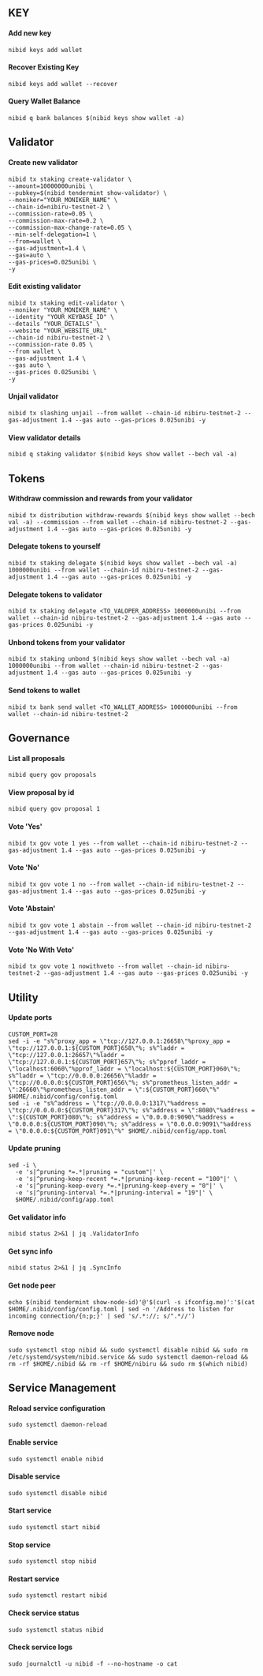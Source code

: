 ## KEY

#### Add new key

```
nibid keys add wallet
```

#### Recover Existing Key

```
nibid keys add wallet --recover
```

#### Query Wallet Balance

```
nibid q bank balances $(nibid keys show wallet -a)
```

## Validator


#### Create new validator
```
nibid tx staking create-validator \
--amount=10000000unibi \
--pubkey=$(nibid tendermint show-validator) \
--moniker="YOUR_MONIKER_NAME" \
--chain-id=nibiru-testnet-2 \
--commission-rate=0.05 \
--commission-max-rate=0.2 \
--commission-max-change-rate=0.05 \
--min-self-delegation=1 \
--from=wallet \
--gas-adjustment=1.4 \
--gas=auto \
--gas-prices=0.025unibi \
-y
```

#### Edit existing validator

```
nibid tx staking edit-validator \
--moniker "YOUR_MONIKER_NAME" \
--identity "YOUR_KEYBASE_ID" \
--details "YOUR_DETAILS" \
--website "YOUR_WEBSITE_URL"
--chain-id nibiru-testnet-2 \
--commission-rate 0.05 \
--from wallet \
--gas-adjustment 1.4 \
--gas auto \
--gas-prices 0.025unibi \
-y
```

#### Unjail validator

```
nibid tx slashing unjail --from wallet --chain-id nibiru-testnet-2 --gas-adjustment 1.4 --gas auto --gas-prices 0.025unibi -y
```

#### View validator details

```
nibid q staking validator $(nibid keys show wallet --bech val -a)
```

## Tokens

#### Withdraw commission and rewards from your validator

```
nibid tx distribution withdraw-rewards $(nibid keys show wallet --bech val -a) --commission --from wallet --chain-id nibiru-testnet-2 --gas-adjustment 1.4 --gas auto --gas-prices 0.025unibi -y
```

#### Delegate tokens to yourself

```
nibid tx staking delegate $(nibid keys show wallet --bech val -a) 1000000unibi --from wallet --chain-id nibiru-testnet-2 --gas-adjustment 1.4 --gas auto --gas-prices 0.025unibi -y
```

#### Delegate tokens to validator

```
nibid tx staking delegate <TO_VALOPER_ADDRESS> 1000000unibi --from wallet --chain-id nibiru-testnet-2 --gas-adjustment 1.4 --gas auto --gas-prices 0.025unibi -y
```

#### Unbond tokens from your validator

```
nibid tx staking unbond $(nibid keys show wallet --bech val -a) 1000000unibi --from wallet --chain-id nibiru-testnet-2 --gas-adjustment 1.4 --gas auto --gas-prices 0.025unibi -y
```

#### Send tokens to wallet

```
nibid tx bank send wallet <TO_WALLET_ADDRESS> 1000000unibi --from wallet --chain-id nibiru-testnet-2
```

## Governance

#### List all proposals

```
nibid query gov proposals
```

#### View proposal by id

```
nibid query gov proposal 1
```

#### Vote 'Yes'

```
nibid tx gov vote 1 yes --from wallet --chain-id nibiru-testnet-2 --gas-adjustment 1.4 --gas auto --gas-prices 0.025unibi -y
```

#### Vote 'No'

```
nibid tx gov vote 1 no --from wallet --chain-id nibiru-testnet-2 --gas-adjustment 1.4 --gas auto --gas-prices 0.025unibi -y
```

#### Vote 'Abstain'

```
nibid tx gov vote 1 abstain --from wallet --chain-id nibiru-testnet-2 --gas-adjustment 1.4 --gas auto --gas-prices 0.025unibi -y
```

#### Vote 'No With Veto'

```
nibid tx gov vote 1 nowithveto --from wallet --chain-id nibiru-testnet-2 --gas-adjustment 1.4 --gas auto --gas-prices 0.025unibi -y
```

## Utility

#### Update ports

```
CUSTOM_PORT=28
sed -i -e "s%^proxy_app = \"tcp://127.0.0.1:26658\"%proxy_app = \"tcp://127.0.0.1:${CUSTOM_PORT}658\"%; s%^laddr = \"tcp://127.0.0.1:26657\"%laddr = \"tcp://127.0.0.1:${CUSTOM_PORT}657\"%; s%^pprof_laddr = \"localhost:6060\"%pprof_laddr = \"localhost:${CUSTOM_PORT}060\"%; s%^laddr = \"tcp://0.0.0.0:26656\"%laddr = \"tcp://0.0.0.0:${CUSTOM_PORT}656\"%; s%^prometheus_listen_addr = \":26660\"%prometheus_listen_addr = \":${CUSTOM_PORT}660\"%" $HOME/.nibid/config/config.toml
sed -i -e "s%^address = \"tcp://0.0.0.0:1317\"%address = \"tcp://0.0.0.0:${CUSTOM_PORT}317\"%; s%^address = \":8080\"%address = \":${CUSTOM_PORT}080\"%; s%^address = \"0.0.0.0:9090\"%address = \"0.0.0.0:${CUSTOM_PORT}090\"%; s%^address = \"0.0.0.0:9091\"%address = \"0.0.0.0:${CUSTOM_PORT}091\"%" $HOME/.nibid/config/app.toml
```

#### Update pruning

```
sed -i \
  -e 's|^pruning *=.*|pruning = "custom"|' \
  -e 's|^pruning-keep-recent *=.*|pruning-keep-recent = "100"|' \
  -e 's|^pruning-keep-every *=.*|pruning-keep-every = "0"|' \
  -e 's|^pruning-interval *=.*|pruning-interval = "19"|' \
  $HOME/.nibid/config/app.toml
```

#### Get validator info

```
nibid status 2>&1 | jq .ValidatorInfo
```

#### Get sync info

```
nibid status 2>&1 | jq .SyncInfo
```

#### Get node peer

```
echo $(nibid tendermint show-node-id)'@'$(curl -s ifconfig.me)':'$(cat $HOME/.nibid/config/config.toml | sed -n '/Address to listen for incoming connection/{n;p;}' | sed 's/.*://; s/".*//')
```

#### Remove node

```
sudo systemctl stop nibid && sudo systemctl disable nibid && sudo rm /etc/systemd/system/nibid.service && sudo systemctl daemon-reload && rm -rf $HOME/.nibid && rm -rf $HOME/nibiru && sudo rm $(which nibid) 
```

## Service Management

#### Reload service configuration

```
sudo systemctl daemon-reload
```

#### Enable service

```
sudo systemctl enable nibid
```

#### Disable service

```
sudo systemctl disable nibid
```

#### Start service

```
sudo systemctl start nibid
```

#### Stop service

```
sudo systemctl stop nibid
```

#### Restart service

```
sudo systemctl restart nibid
```

#### Check service status

```
sudo systemctl status nibid
```

#### Check service logs

```
sudo journalctl -u nibid -f --no-hostname -o cat
```
